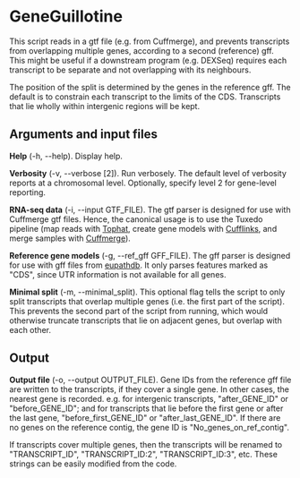 GeneGuillotine
==============
This script reads in a gtf file (e.g. from Cuffmerge), and prevents transcripts
from overlapping multiple genes, according to a second (reference) gff. This
might be useful if a downstream program (e.g. DEXSeq) requires each transcript
to be separate and not overlapping with its neighbours.

The position of the split is determined by the genes in the reference gff. The
default is to constrain each transcript to the limits of the CDS. Transcripts
that lie wholly within intergenic regions will be kept.

Arguments and input files
-------------------------
**Help** (-h, --help). Display help.

**Verbosity** (-v, --verbose [2]). Run verbosely. The default level of verbosity
reports at a chromosomal level. Optionally, specify level 2 for gene-level
reporting.

**RNA-seq data** (-i, --input GTF_FILE). The gtf parser is designed for use with
Cuffmerge gtf files. Hence, the canonical usage is to use the Tuxedo pipeline
(map reads with [Tophat](http://tophat.cbcb.umd.edu/), create gene models with
[Cufflinks](http://cufflinks.cbcb.umd.edu/), and merge samples with
[Cuffmerge](http://cufflinks.cbcb.umd.edu/)).

**Reference gene models** (-g, --ref_gff GFF_FILE). The gff parser is designed
for use with gff files from [eupathdb](http://eupathdb.org). It only parses
features marked as "CDS", since UTR information is not available for all genes.

**Minimal split** (-m, --minimal_split). This optional flag tells the script to
only split transcripts that overlap multiple genes (i.e. the first part of the
script). This prevents the second part of the script from running, which would
otherwise truncate transcripts that lie on adjacent genes, but overlap with each
other.

Output
------
**Output file** (-o, --output OUTPUT_FILE). Gene IDs from the reference gff file
are written to the transcripts, if they cover a single gene. In other cases, the
nearest gene is recorded. e.g. for intergenic transcripts, "after_GENE_ID" or
"before_GENE_ID"; and for transcripts that lie before the first gene or after
the last gene, "before_first_GENE_ID" or "after_last_GENE_ID". If there are no
genes on the reference contig, the gene ID is "No_genes_on_ref_contig".

If transcripts cover multiple genes, then the transcripts will be renamed to
"TRANSCRIPT_ID", "TRANSCRIPT_ID:2", "TRANSCRIPT_ID:3", etc. These strings can be
easily modified from the code.
